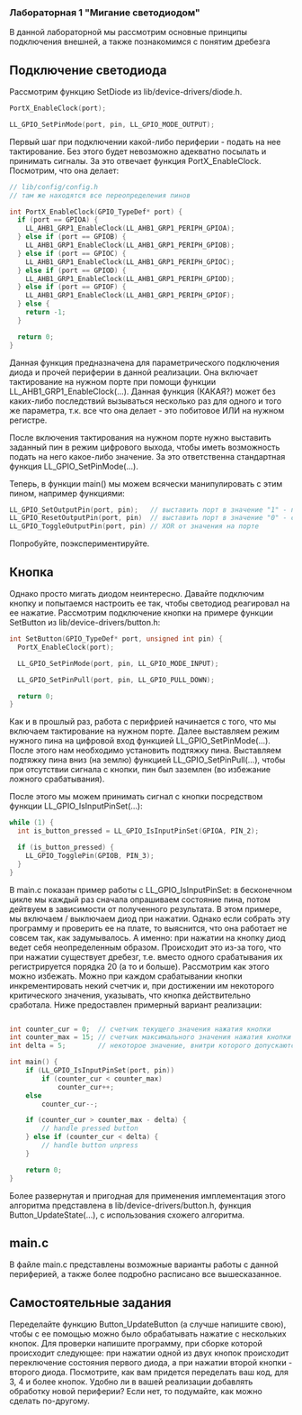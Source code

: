 ### Лабораторная 1 "Мигание светодиодом"

В данной лабораторной мы рассмотрим основные принципы подключения внешней, а также познакомимся с понятим дребезга

## Подключение светодиода

Рассмотрим функцию SetDiode из lib/device-drivers/diode.h.

```C
PortX_EnableClock(port);

LL_GPIO_SetPinMode(port, pin, LL_GPIO_MODE_OUTPUT);
```

Первый шаг при подключении какой-либо периферии - подать на нее тактирование. Без этого будет невозможно адекватно посылать и принимать сигналы. За это отвечает функция PortX_EnableClock. Посмотрим, что она делает:

```C
// lib/config/config.h
// там же находятся все переопределения пинов

int PortX_EnableClock(GPIO_TypeDef* port) {
  if (port == GPIOA) {
    LL_AHB1_GRP1_EnableClock(LL_AHB1_GRP1_PERIPH_GPIOA);
  } else if (port == GPIOB) {
    LL_AHB1_GRP1_EnableClock(LL_AHB1_GRP1_PERIPH_GPIOB);
  } else if (port == GPIOC) {
    LL_AHB1_GRP1_EnableClock(LL_AHB1_GRP1_PERIPH_GPIOC);
  } else if (port == GPIOD) {
    LL_AHB1_GRP1_EnableClock(LL_AHB1_GRP1_PERIPH_GPIOD);
  } else if (port == GPIOF) {
    LL_AHB1_GRP1_EnableClock(LL_AHB1_GRP1_PERIPH_GPIOF);
  } else {
    return -1;
  }

  return 0;
}
```

Данная функция предназначена для параметрического подключения диода и прочей периферии в данной реализации. Она включает тактирование на нужном порте при помощи функции LL_AHB1_GRP1_EnableClock(...). Данная функция (КАКАЯ?) может без каких-либо последствий вызываться несколько раз для одного и того же параметра, т.к. все что она делает - это побитовое ИЛИ на нужном регистре.

После включения тактирования на нужном порте нужно выставить заданный пин в режим цифрового выхода, чтобы иметь возможность подать на него какое-либо значение. За это ответственна стандартная функция LL_GPIO_SetPinMode(...).

Теперь, в функции main() мы можем всячески манипулировать с этим пином, например функциями:

```C
LL_GPIO_SetOutputPin(port, pin);   // выставить порт в значение "1" - подать питание
LL_GPIO_ResetOutputPin(port, pin)  // выставить порт в значение "0" - снять питание
LL_GPIO_ToggleOutputPin(port, pin) // XOR от значения на порте

```

Попробуйте, поэкспериментируйте.

## Кнопка

Однако просто мигать диодом неинтересно. Давайте подключим кнопку и попытаемся настроить ее так, чтобы светодиод реагировал на ее нажатие. Рассмотрим подключение кнопки на примере функции SetButton из lib/device-drivers/button.h:

```C
int SetButton(GPIO_TypeDef* port, unsigned int pin) {
  PortX_EnableClock(port);

  LL_GPIO_SetPinMode(port, pin, LL_GPIO_MODE_INPUT);

  LL_GPIO_SetPinPull(port, pin, LL_GPIO_PULL_DOWN);

  return 0;
}
```

Как и в прошлый раз, работа с перифрией начинается с того, что мы включаем тактирование на нужном порте. Далее выставляем режим нужного пина на цифровой вход функцией LL_GPIO_SetPinMode(...). После этого нам необходимо установить подтяжку пина. Выставляем подтяжку пина вниз (на землю) функцией LL_GPIO_SetPinPull(...), чтобы при отсутствии сигнала с кнопки, пин был заземлен (во избежание ложного срабатывания).

После этого мы можем принимать сигнал с кнопки посредством функции LL_GPIO_IsInputPinSet(...):

```C
while (1) {
  int is_button_pressed = LL_GPIO_IsInputPinSet(GPIOA, PIN_2);

  if (is_button_pressed) {
    LL_GPIO_TogglePin(GPIOB, PIN_3);
  }
}
```

В main.c показан пример работы с LL_GPIO_IsInputPinSet: в бесконечном цикле мы каждый раз сначала опрашиваем состояние пина, потом дейтвуем в зависимости от полученного результата. В этом примере, мы включаем / выключаем диод при нажатии. Однако если собрать эту программу и проверить ее на плате, то выяснится, что она работает не совсем так, как задумывалось. А именно: при нажатии на кнопку диод ведет себя неопределенным образом. Происходит это из-за того, что при нажатии существует дребезг, т.е. вместо одного срабатывания их регистрируется порядка 20 (а то и больше). Рассмотрим как этого можно избежать. 
Можно при каждом срабатывании кнопки инкрементировать некий счетчик и, при достижении им некоторого критического значения, указывать, что кнопка действительно сработала. Ниже предоставлен примерный вариант реализации:

```C

int counter_cur = 0;  // счетчик текущего значения нажатия кнопки
int counter_max = 15; // счетчик максимального значения нажатия кнопки
int delta = 5;        // некоторое значение, внитри которого допускаются флуктуации

int main() {
    if (LL_GPIO_IsInputPinSet(port, pin))
        if (counter_cur < counter_max)
            counter_cur++;
    else
        counter_cur--;

    if (counter_cur > counter_max - delta) {
        // handle pressed button
    } else if (counter_cur < delta) {
        // handle button unpress
    }

    return 0;
}
```

Более развернутая и пригодная для применения имплементация этого алгоритма представлена в lib/device-drivers/button.h, функция Button_UpdateState(...), с использования схожего алгоритма.

## main.c

В файле main.c представлены возможные варианты работы с данной периферией, а также более подробно расписано все вышесказанное.

## Самостоятельные задания

Переделайте функцию Button_UpdateButton (а случше напишите свою), чтобы с ее помощью можно было обрабатывать нажатие с нескольких кнопок. Для проверки напишите программу, при сборке которой происходит следующее: при нажатии одной из двух кнопок происходит переключение состояния первого диода, а при нажатии второй кнопки - второго диода. Посмотрите, как вам придется переделать ваш код,  для  3, 4 и более кнопок. Удобно ли в вашей реализации добавлять обработку новой периферии? Если нет, то подумайте, как можно сделать по-другому.
